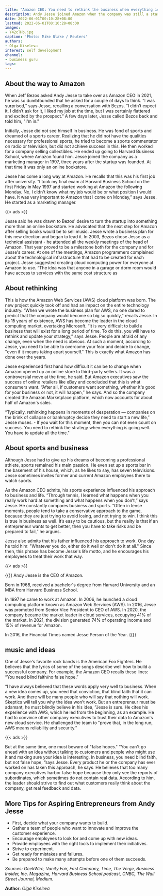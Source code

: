 ```yaml
---
title: "Amazon CEO: You need to rethink the business when everything is fine"
description: Andy Jesse joined Amazon when the company was still a startup. After 24 years, he became its CEO. Why change a business if no one wants it, how Amazon Web Services appeared and what an American rock band can teach an entrepreneur - in his quotes
date: 2022-06-01T00:10:28+08:00
lastmod: 2022-06-01T00:10:28+08:00
images:
- Y42cTHb.jpg
caption: 'Photo: Mike Blake / Reuters'
authors:
- Olga Kiseleva
interest: self development
channel: 
- business guru
tags: 
---
```


About the way to Amazon
-----------------------

When Jeff Bezos asked Andy Jesse to take over as Amazon CEO in 2021, he was so dumbfounded that he asked for a couple of days to think. “I was surprised,” says Jesse, recalling a conversation with Bezos. “I didn’t expect it, I didn’t ask for it, I liked my job at the time, but I was certainly flattered and excited by the prospect.” A few days later, Jesse called Bezos back and told him, "I'm in."

Initially, Jesse did not see himself in business. He was fond of sports and dreamed of a sports career. Realizing that he did not have the qualities necessary for professional sports, he tried to become a sports commentator on radio or television, but did not achieve success in this. He then worked for a company selling collectibles. He ended up going to Harvard Business School, where Amazon found him. Jesse joined the company as a marketing manager in 1997, three years after the startup was founded. At that time it was only an online bookstore.

Jesse has come a long way at Amazon. He recalls that this was his first job after university. “I took my final exam at Harvard Business School on the first Friday in May 1997 and started working at Amazon the following Monday. No, I didn't know what my job would be or what position I would have. It was very important to Amazon that I come on Monday,” says Jesse. He started as a marketing manager.

{{< ads >}}

Jesse said he was drawn to Bezos' desire to turn the startup into something more than an online bookstore. He advocated that the next step for Amazon after selling books would be to sell music. Jesse wrote a business plan for this new direction and began to lead it. In 2003, Bezos chose Jesse as a technical assistant - he attended all the weekly meetings of the head of Amazon. That year proved to be a milestone both for the company and for Jesse's career. At one of the meetings, Amazon programmers complained about the technological infrastructure that had to be created for each project. Jesse suggested creating cloud computing power for everyone at Amazon to use. “The idea was that anyone in a garage or dorm room would have access to services with the same cost structure as

About rethinking
----------------

This is how the Amazon Web Services (AWS) cloud platform was born. The new project quickly took off and had an impact on the entire technology industry. “When we wrote the business plan for AWS, no one dared to predict that the company would become so big so quickly,” recalls Jesse. In its 15 years of existence, AWS has become the leader in the cloud computing market, overtaking Microsoft. “It is very difficult to build a business that will exist for a long period of time. To do this, you will have to rethink and update your strategy,” says Jesse. People are afraid of any change, even when the need is obvious. At such a moment, according to Jesse, you need to be able to overcome your fear and decide to change, "even if it means taking apart yourself." This is exactly what Amazon has done over the years.

Jesse experienced first hand how difficult it can be to change when Amazon opened up an online store to third-party sellers. It was a controversial move at the time, he said. But Amazon executives saw the success of online retailers like eBay and concluded that this is what consumers want. “After all, if customers want something, whether it's good for your business or not, it will happen,” he says. And so the company created the Amazon Marketplace platform, which now accounts for about half of Amazon's sales.

“Typically, rethinking happens in moments of desperation — companies on the brink of collapse or bankruptcy decide they need to start a new life,” Jesse muses. \- If you wait for this moment, then you can not even count on success. You need to rethink the strategy when everything is going well. You have to update all the time."

About sports and business
-------------------------

Although Jesse had to give up his dreams of becoming a professional athlete, sports remained his main passion. He even set up a sports bar in the basement of his house, which, as he likes to say, has seven televisions. Jesse sometimes invites former and current Amazon employees there to watch sports.

As the Amazon CEO admits, his sports experience influenced his approach to business and life. “Through tennis, I learned what happens when you really work hard at something and what happens when you don’t,” says Jesse. He constantly compares business and sports. “Often in tense moments, people tend to take a conservative approach to the game, because they are just trying to avoid losing, and not trying to win. I think this is true in business as well. It’s easy to be cautious, but the reality is that if an entrepreneur wants to get better, then you have to take risks and be prepared to fail,” he argues.

Jesse also admits that his father influenced his approach to work. One day he told him: "Whatever you do, either do it well or don't do it at all." Since then, this phrase has become Jesse's life motto, and he encourages his employees to treat their work that way.

{{< ads >}}

{{<info>}}
Andy Jesse is the CEO of Amazon.

Born in 1968, received a bachelor's degree from Harvard University and an MBA from Harvard Business School.

In 1997 he came to work at Amazon. In 2006, he launched a cloud computing platform known as Amazon Web Services (AWS). In 2016, Jesse was promoted from Senior Vice President to CEO of AWS. In 2020, the company became the market leader in cloud services, occupying 41% of the market. In 2021, the division generated 74% of operating income and 15% of revenue for Amazon.

In 2016, the Financial Times named Jesse Person of the Year.
{{</info>}}

 music and ideas
---------------------

One of Jesse's favorite rock bands is the American Foo Fighters. He believes that the lyrics of some of the songs describe well how to build a successful company. For example, the Amazon CEO recalls these lines: “You need blind faith/no false hope.”

“I have always believed that these words apply very well to business. When a new idea comes up, you need that conviction, that blind faith that it can work. And there will be many people who will say that nothing will work. Skeptics will tell you why the idea won't work. But an entrepreneur must be adamant, he must blindly believe in his idea, ”Jesse is sure. He cites his experience with AWS, which he led from the beginning, as an example. He had to convince other company executives to trust their data to Amazon's new cloud service. He challenged the team to "prove that, in the long run, AWS means reliability and security."

{{< ads >}}

But at the same time, one must beware of "false hopes." “You can't go ahead with an idea without talking to customers and people who might use it and making sure your idea is interesting. In business, you need blind faith, but not false hope, ”says Jesse. Every product he or the company has ever worked on has taken this approach, he says. He believes that too many company executives harbor false hope because they only see the reports of subordinates, which sometimes do not contain real data. According to him, the leader should strive to find out what customers really think about the company, get real feedback and data.

More Tips for Aspiring Entrepreneurs from Andy Jesse
----------------------------------------------------

*   First, decide what your company wants to build.
*   Gather a team of people who want to innovate and improve the customer experience.
*   Encourage employees to look for and come up with new ideas.
*   Provide employees with the right tools to implement their initiatives.
*   Strive to experiment.
*   Get ready for mistakes and failures.
*   Be prepared to make many attempts before one of them succeeds.

_Sources: GeekWire, Vanity Fair, Fast Company, Time, The Verge, Business Insider, Inc. Magazine, Harvard Business School podcast, CNBC, The Wall Street Journal, Medium._

**Author:** *Olga Kiseleva*